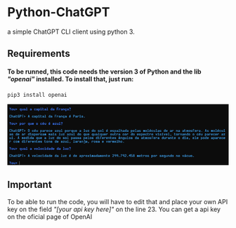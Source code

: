 # Python-ChatGPT
a simple ChatGPT CLI client using python 3.

## Requirements
#### To be runned, this code needs the version 3 of Python and the lib _"openai"_ installed. To install that, just run:
```
pip3 install openai
```
![pic of the client working](assets/img1.png)

## Important
To be able to run the code, you will have to edit that and place your own API key on the field *"[your api key here]"* on the line 23. You can get a api key on the oficial page of OpenAI 
